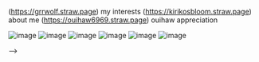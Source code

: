 (https://grrwolf.straw.page) my interests (https://kirikosbloom.straw.page) about me (https://ouihaw6969.straw.page) ouihaw appreciation


![image](https://64.media.tumblr.com/fd69f98963399f42f80341ec94988ca6/ad18e13d9f5c2e83-fa/s250x400/ace9bc48157d8a7bfb70cd9171bc273a3ed3be46.gifv)   ![image](https://64.media.tumblr.com/5c79028710f796018dc947aada20e5c1/ad18e13d9f5c2e83-8e/s250x400/68daacbd8317424d6f4845df344a07c3d091c802.gifv) ![image](https://supplies.ju.mp/assets/images/gallery08/359c4696.gif?v=1c1ba870) ![image](https://external-media.spacehey.net/media/sRBcWLO99OrqnUH_Pr2AvaV91L9OmGlpG3Y9QAa5flJk=/https://images-wixmp-ed30a86b8c4ca887773594c2.wixmp.com/f/7f07c132-6e55-4943-9bb7-dbef21458a42/dfpt8jp-77657d4a-52bd-4b96-9025-fb2b5c535d4c.gif?token=eyJ0eXAiOiJKV1QiLCJhbGciOiJIUzI1NiJ9.eyJzdWIiOiJ1cm46YXBwOjdlMGQxODg5ODIyNjQzNzNhNWYwZDQxNWVhMGQyNmUwIiwiaXNzIjoidXJuOmFwcDo3ZTBkMTg4OTgyMjY0MzczYTVmMGQ0MTVlYTBkMjZlMCIsIm9iaiI6W1t7InBhdGgiOiJcL2ZcLzdmMDdjMTMyLTZlNTUtNDk0My05YmI3LWRiZWYyMTQ1OGE0MlwvZGZwdDhqcC03NzY1N2Q0YS01MmJkLTRiOTYtOTAyNS1mYjJiNWM1MzVkNGMuZ2lmIn1dXSwiYXVkIjpbInVybjpzZXJ2aWNlOmZpbGUuZG93bmxvYWQiXX0.NzLsgIhWIKVa7pnXf1C_VLfBLQxyk5cb6I9BuQqZCqw)
![image](https://64.media.tumblr.com/8eae072c2d2e37cf90b3894ffc38d774/4be23a7da10acc3b-4c/s250x400/306dae86c182b3b2c2f2e7bcbc3fde953aa6fdf1.gifv) ![image](https://blinkies.cafe/b/display/0145-kirbysquish.gif)













-->
